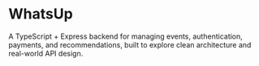 # WhatsUp
A TypeScript + Express backend for managing events, authentication, payments, and recommendations, built to explore clean architecture and real-world API design.
